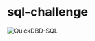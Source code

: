 # sql-challenge


![QuickDBD-SQL](https://github.com/KarandikarA/sql-challenge/assets/104330009/dbe015c0-d3c0-4d4f-83f0-7a798341fb5a)
